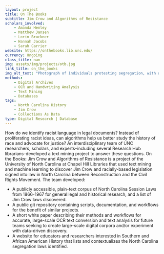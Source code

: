 ```yaml
---
layout: project
title: On The Books
subtitle: Jim Crow and Algorithms of Resistance
scholars_involved: 
    - Amanda Henley
    - Matthew Jansen
    - Lorin Bruckner
    - Hannah Jacobs
    - Sarah Carrier
website: https://onthebooks.lib.unc.edu/
currency: Ongoing
class_title: nan
img: assets/img/projects/otb.jpg
link_title: on_the_books
img_alt_text: "Photograph of individuals protesting segregation, with a sign with 'How much longer?' prominently featured."
methods:
    - Digital Archives
    - OCR and Handwriting Analysis
    - Text Mining
    - Databases
tags:
    - North Carolina History
    - Jim Crow
    - Collections As Data
type: Digital Research | Database
---
```

How do we identify racist language in legal documents? Instead of proliferating racist ideas, can algorithms help us better study the history of race and advocate for justice? An interdisciplinary team of UNC researchers, scholars, and experts–including several Research Hub librarians–developed a text mining project to answer these questions.
On the Books: Jim Crow and Algorithms of Resistance is a project of the University of North Carolina at Chapel Hill Libraries that used text mining and machine learning to discover Jim Crow and racially-based legislation signed into law in North Carolina between Reconstruction and the Civil Rights Movement. The team developed:
* A publicly accessible, plain-text corpus of North Carolina Session Laws from 1866-1967 for general legal and historical research, and a list of Jim Crow laws discovered.
* A public git repository containing scripts, documentation, and workflows for the benefit of similar projects.
* A short white paper describing their methods and workflows for accurate, large-scale OCR text conversion and text analysis for future teams seeking to create large-scale digital corpora and/or experiment with data-driven discovery.
* A website for educators and researchers interested in Southern and African American History that lists and contextualizes the North Carolina segregation laws identified.
